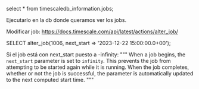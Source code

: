 select * from timescaledb_information.jobs;

Ejecutarlo en la db donde queramos ver los jobs.

Modificar job:
<https://docs.timescale.com/api/latest/actions/alter_job/>

SELECT alter_job(1006, next_start => '2023-12-22 15:00:00.0+00');

Si el job está con next_start puesto a -infinity:
"""
When a job begins, the `next_start` parameter is set to `infinity`. This
prevents the job from attempting to be started again while it is running. When
the job completes, whether or not the job is successful, the parameter is
automatically updated to the next computed start time.
"""
